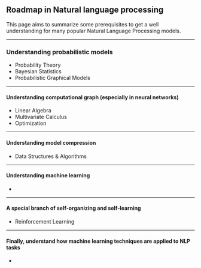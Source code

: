 Roadmap in Natural language processing
---


This page aims to summarize some prerequisites to get a well understanding for many popular Natural Language Processing models. 

---

### Understanding probabilistic models

- Probability Theory
- Bayesian Statistics
- Probabilistic Graphical Models

---

#### Understanding computational graph (especially in neural networks)

- Linear Algebra
- Multivariate Calculus
- Optimization

---

#### Understanding model compression

- Data Structures & Algorithms

---

#### Understanding machine learning

-

---

#### A special branch of self-organizing and self-learning

- Reinforcement Learning

---

#### Finally, understand how machine learning techniques are applied to NLP tasks

- 